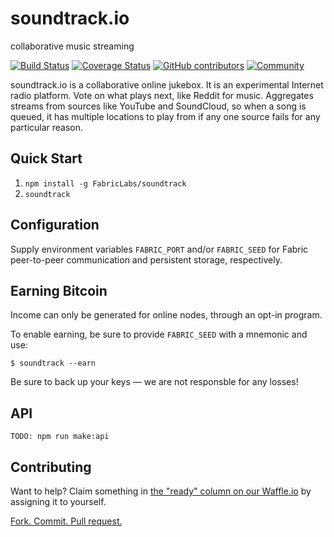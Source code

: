 soundtrack.io
=============
collaborative music streaming

[![Build Status](https://img.shields.io/travis/FabricLabs/soundtrack.svg?branch=mastere&style=flat-square)](https://travis-ci.org/FabricLabs/soundtrack)
[![Coverage Status](https://img.shields.io/codecov/c/gh/FabricLabs/soundtrack?style=flat-square)](https://codecov.io/gh/FabricLabs/soundtrack)
[![GitHub contributors](https://img.shields.io/github/contributors/FabricLabs/soundtrack.svg?style=flat-square)](https://github.com/FabricLabs/soundtrack/graphs/contributors)
[![Community](https://img.shields.io/matrix/soundtrack:fabric.pub.svg?style=flat-square)](https://chat.fabric.pub/#/room/#soundtrack:fabric.pub)

soundtrack.io is a collaborative online jukebox.  It is an experimental Internet radio platform.  Vote on what plays next, like Reddit for music.  Aggregates streams from sources like YouTube and SoundCloud, so when a song is queued, it has multiple locations to play from if any one source fails for any particular reason.

## Quick Start
1. `npm install -g FabricLabs/soundtrack`
2. `soundtrack`

## Configuration
Supply environment variables `FABRIC_PORT` and/or `FABRIC_SEED` for Fabric
peer-to-peer communication and persistent storage, respectively.

## Earning Bitcoin
Income can only be generated for online nodes, through an opt-in program.

To enable earning, be sure to provide `FABRIC_SEED` with a mnemonic and use:

```
$ soundtrack --earn
```

Be sure to back up your keys — we are not responsble for any losses!

## API
`TODO: npm run make:api`

## Contributing
Want to help?  Claim something in [the "ready" column on our Waffle.io](https://waffle.io/martindale/soundtrack.io) by assigning it to yourself.

[Fork. Commit. Pull request.](https://help.github.com/articles/fork-a-repo)
